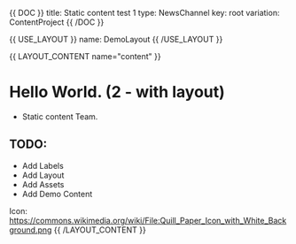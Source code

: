 {{ DOC }}
title: Static content test 1
type: NewsChannel
key: root
variation: ContentProject
{{ /DOC }}

{{ USE_LAYOUT }}
  name: DemoLayout
{{ /USE_LAYOUT }}

{{ LAYOUT_CONTENT name="content" }}
# Hello World. (2 - with layout)

 * Static content Team.

## TODO: 
 * Add Labels
 * Add Layout
 * Add Assets
 * Add Demo Content


Icon: https://commons.wikimedia.org/wiki/File:Quill_Paper_Icon_with_White_Background.png
{{ /LAYOUT_CONTENT }} 

